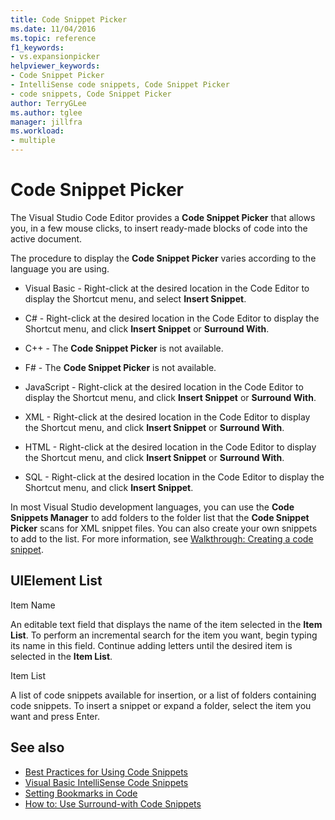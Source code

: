 ```yaml
---
title: Code Snippet Picker
ms.date: 11/04/2016
ms.topic: reference
f1_keywords:
- vs.expansionpicker
helpviewer_keywords:
- Code Snippet Picker
- IntelliSense code snippets, Code Snippet Picker
- code snippets, Code Snippet Picker
author: TerryGLee
ms.author: tglee
manager: jillfra
ms.workload:
- multiple
---
```

# Code Snippet Picker

The Visual Studio Code Editor provides a **Code Snippet Picker** that allows you, in a few mouse clicks, to insert ready-made blocks of code into the active document.

The procedure to display the **Code Snippet Picker** varies according to the language you are using.

- Visual Basic - Right-click at the desired location in the Code Editor to display the Shortcut menu, and select **Insert Snippet**.

- C# - Right-click at the desired location in the Code Editor to display the Shortcut menu, and click **Insert Snippet** or **Surround With**.

- C++ - The **Code Snippet Picker** is not available.

- F# - The **Code Snippet Picker** is not available.

- JavaScript - Right-click at the desired location in the Code Editor to display the Shortcut menu, and click **Insert Snippet** or **Surround With**.

- XML - Right-click at the desired location in the Code Editor to display the Shortcut menu, and click **Insert Snippet** or **Surround With**.

- HTML - Right-click at the desired location in the Code Editor to display the Shortcut menu, and click **Insert Snippet** or **Surround With**.

- SQL - Right-click at the desired location in the Code Editor to display the Shortcut menu, and click **Insert Snippet**.

In most Visual Studio development languages, you can use the **Code Snippets Manager** to add folders to the folder list that the **Code Snippet Picker** scans for XML snippet files. You can also create your own snippets to add to the list. For more information, see [Walkthrough: Creating a code snippet](../../ide/walkthrough-creating-a-code-snippet.md).

## UIElement List

Item Name

An editable text field that displays the name of the item selected in the **Item List**. To perform an incremental search for the item you want, begin typing its name in this field. Continue adding letters until the desired item is selected in the **Item List**.

Item List

A list of code snippets available for insertion, or a list of folders containing code snippets. To insert a snippet or expand a folder, select the item you want and press Enter.

## See also

- [Best Practices for Using Code Snippets](../../ide/best-practices-for-using-code-snippets.md)
- [Visual Basic IntelliSense Code Snippets](/dotnet/visual-basic/developing-apps/using-ide/intellisense-code-snippets)
- [Setting Bookmarks in Code](../../ide/setting-bookmarks-in-code.md)
- [How to: Use Surround-with Code Snippets](../../ide/how-to-use-surround-with-code-snippets.md)
